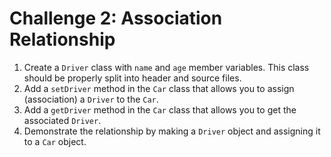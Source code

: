 # Challenge 2: Association Relationship

1. Create a `Driver` class with `name` and `age` member variables. This class should be properly split into header and source files.
2. Add a `setDriver` method in the `Car` class that allows you to assign (association) a `Driver` to the `Car`.
3. Add a `getDriver` method in the `Car` class that allows you to get the associated `Driver`.
4. Demonstrate the relationship by making a `Driver` object and assigning it to a `Car` object.
